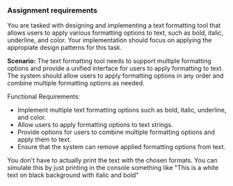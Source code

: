 ### Assignment requirements

You are tasked with designing and implementing a text formatting tool that allows users to apply various formatting options to text, such as bold, italic, underline, and color. Your implementation should focus on applying the appropiate design patterns for this task. 

**Scenario:** The text formatting tool needs to support multiple formatting options and provide a unified interface for users to apply formatting to text. The system should allow users to apply formatting options in any order and combine multiple formatting options as needed.

Functional Requirements:
- Implement multiple text formatting options such as bold, italic, underline, and color.
- Allow users to apply formatting options to text strings.
- Provide options for users to combine multiple formatting options and apply them to text.
- Ensure that the system can remove applied formatting options from text.



You don't have to actually print the text with the chosen formats. You can simulate this by just printing in the console something like "This is a white text on black background with italic and bold"